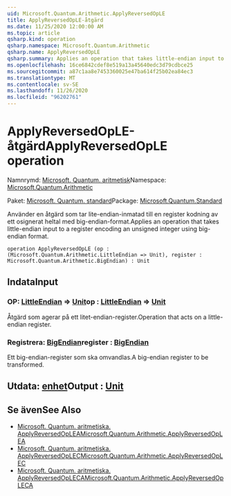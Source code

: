 ```yaml
---
uid: Microsoft.Quantum.Arithmetic.ApplyReversedOpLE
title: ApplyReversedOpLE-åtgärd
ms.date: 11/25/2020 12:00:00 AM
ms.topic: article
qsharp.kind: operation
qsharp.namespace: Microsoft.Quantum.Arithmetic
qsharp.name: ApplyReversedOpLE
qsharp.summary: Applies an operation that takes little-endian input to a register encoding an unsigned integer using big-endian format.
ms.openlocfilehash: 16ce6842cdef8e519a13a45640edc3d79cdbce25
ms.sourcegitcommit: a87c1aa8e7453360025e47ba614f25b02ea84ec3
ms.translationtype: MT
ms.contentlocale: sv-SE
ms.lasthandoff: 11/26/2020
ms.locfileid: "96202761"
---
```

# <a name="applyreversedople-operation"></a><span data-ttu-id="1ebf8-102">ApplyReversedOpLE-åtgärd</span><span class="sxs-lookup"><span data-stu-id="1ebf8-102">ApplyReversedOpLE operation</span></span>

<span data-ttu-id="1ebf8-103">Namnrymd: [Microsoft. Quantum. aritmetisk](xref:Microsoft.Quantum.Arithmetic)</span><span class="sxs-lookup"><span data-stu-id="1ebf8-103">Namespace: [Microsoft.Quantum.Arithmetic](xref:Microsoft.Quantum.Arithmetic)</span></span>

<span data-ttu-id="1ebf8-104">Paket: [Microsoft. Quantum. standard](https://nuget.org/packages/Microsoft.Quantum.Standard)</span><span class="sxs-lookup"><span data-stu-id="1ebf8-104">Package: [Microsoft.Quantum.Standard](https://nuget.org/packages/Microsoft.Quantum.Standard)</span></span>


<span data-ttu-id="1ebf8-105">Använder en åtgärd som tar lite-endian-inmatad till en register kodning av ett osignerat heltal med big-endian-format.</span><span class="sxs-lookup"><span data-stu-id="1ebf8-105">Applies an operation that takes little-endian input to a register encoding an unsigned integer using big-endian format.</span></span>

```qsharp
operation ApplyReversedOpLE (op : (Microsoft.Quantum.Arithmetic.LittleEndian => Unit), register : Microsoft.Quantum.Arithmetic.BigEndian) : Unit
```


## <a name="input"></a><span data-ttu-id="1ebf8-106">Indata</span><span class="sxs-lookup"><span data-stu-id="1ebf8-106">Input</span></span>

### <a name="op--littleendian--unit"></a><span data-ttu-id="1ebf8-107">OP: [LittleEndian](xref:Microsoft.Quantum.Arithmetic.LittleEndian) => [Unit](xref:microsoft.quantum.lang-ref.unit)</span><span class="sxs-lookup"><span data-stu-id="1ebf8-107">op : [LittleEndian](xref:Microsoft.Quantum.Arithmetic.LittleEndian) => [Unit](xref:microsoft.quantum.lang-ref.unit)</span></span> 

<span data-ttu-id="1ebf8-108">Åtgärd som agerar på ett litet-endian-register.</span><span class="sxs-lookup"><span data-stu-id="1ebf8-108">Operation that acts on a little-endian register.</span></span>


### <a name="register--bigendian"></a><span data-ttu-id="1ebf8-109">Registrera: [BigEndian](xref:Microsoft.Quantum.Arithmetic.BigEndian)</span><span class="sxs-lookup"><span data-stu-id="1ebf8-109">register : [BigEndian](xref:Microsoft.Quantum.Arithmetic.BigEndian)</span></span>

<span data-ttu-id="1ebf8-110">Ett big-endian-register som ska omvandlas.</span><span class="sxs-lookup"><span data-stu-id="1ebf8-110">A big-endian register to be transformed.</span></span>



## <a name="output--unit"></a><span data-ttu-id="1ebf8-111">Utdata: [enhet](xref:microsoft.quantum.lang-ref.unit)</span><span class="sxs-lookup"><span data-stu-id="1ebf8-111">Output : [Unit](xref:microsoft.quantum.lang-ref.unit)</span></span>



## <a name="see-also"></a><span data-ttu-id="1ebf8-112">Se även</span><span class="sxs-lookup"><span data-stu-id="1ebf8-112">See Also</span></span>

- [<span data-ttu-id="1ebf8-113">Microsoft. Quantum. aritmetiska. ApplyReversedOpLEA</span><span class="sxs-lookup"><span data-stu-id="1ebf8-113">Microsoft.Quantum.Arithmetic.ApplyReversedOpLEA</span></span>](xref:Microsoft.Quantum.Arithmetic.ApplyReversedOpLEA)
- [<span data-ttu-id="1ebf8-114">Microsoft. Quantum. aritmetiska. ApplyReversedOpLEC</span><span class="sxs-lookup"><span data-stu-id="1ebf8-114">Microsoft.Quantum.Arithmetic.ApplyReversedOpLEC</span></span>](xref:Microsoft.Quantum.Arithmetic.ApplyReversedOpLEC)
- [<span data-ttu-id="1ebf8-115">Microsoft. Quantum. aritmetiska. ApplyReversedOpLECA</span><span class="sxs-lookup"><span data-stu-id="1ebf8-115">Microsoft.Quantum.Arithmetic.ApplyReversedOpLECA</span></span>](xref:Microsoft.Quantum.Arithmetic.ApplyReversedOpLECA)